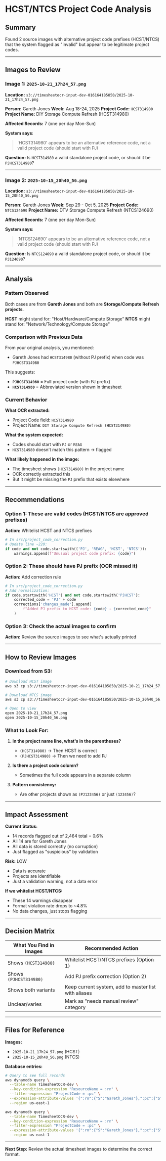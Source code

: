 # HCST/NTCS Project Code Analysis

## Summary

Found 2 source images with alternative project code prefixes (HCST/NTCS) that the system flagged as "invalid" but appear to be legitimate project codes.

---

## Images to Review

### Image 1: `2025-10-21_17h24_57.png`
**Location:** `s3://timesheetocr-input-dev-016164185850/2025-10-21_17h24_57.png`

**Person:** Gareth Jones
**Week:** Aug 18-24, 2025
**Project Code:** `HCST314980`
**Project Name:** DIY Storage Compute Refresh (HCST314980)

**Affected Records:** 7 (one per day Mon-Sun)

**System says:**
> 'HCST314980' appears to be an alternative reference code, not a valid project code (should start with PJ)

**Question:** Is `HCST314980` a valid standalone project code, or should it be `PJHCST314980`?

---

### Image 2: `2025-10-15_20h40_56.png`
**Location:** `s3://timesheetocr-input-dev-016164185850/2025-10-15_20h40_56.png`

**Person:** Gareth Jones
**Week:** Sep 29 - Oct 5, 2025
**Project Code:** `NTCS124690`
**Project Name:** DTV Storage Compute Refresh (NTCS124690)

**Affected Records:** 7 (one per day Mon-Sun)

**System says:**
> 'NTCS124690' appears to be an alternative reference code, not a valid project code (should start with PJ)

**Question:** Is `NTCS124690` a valid standalone project code, or should it be `PJ124690`?

---

## Analysis

### Pattern Observed

Both cases are from **Gareth Jones** and both are **Storage/Compute Refresh projects**.

**HCST** might stand for: "Host/Hardware/Compute Storage"
**NTCS** might stand for: "Network/Technology/Compute Storage"

### Comparison with Previous Data

From your original analysis, you mentioned:
- Gareth Jones had `HCST314980` (without PJ prefix) when code was `PJHCST314980`

This suggests:
- **`PJHCST314980`** = Full project code (with PJ prefix)
- **`HCST314980`** = Abbreviated version shown in timesheet

### Current Behavior

**What OCR extracted:**
- Project Code field: `HCST314980`
- Project Name: `DIY Storage Compute Refresh (HCST314980)`

**What the system expected:**
- Codes should start with `PJ` or `REAG`
- `HCST314980` doesn't match this pattern → flagged

**What likely happened in the image:**
- The timesheet shows `(HCST314980)` in the project name
- OCR correctly extracted this
- But it might be missing the `PJ` prefix that exists elsewhere

---

## Recommendations

### Option 1: These are valid codes (HCST/NTCS are approved prefixes)
**Action:** Whitelist HCST and NTCS prefixes
```python
# In src/project_code_correction.py
# Update line ~220:
if code and not code.startswith(('PJ', 'REAG', 'HCST', 'NTCS')):
    warnings.append(f"Unusual project code prefix: {code}")
```

### Option 2: These should have PJ prefix (OCR missed it)
**Action:** Add correction rule
```python
# In src/project_code_correction.py
# Add normalization:
if code.startswith('HCST') and not code.startswith('PJHCST'):
    corrected_code = 'PJ' + code
    corrections['changes_made'].append(
        f"Added PJ prefix to HCST code: {code} → {corrected_code}"
    )
```

### Option 3: Check the actual images to confirm
**Action:** Review the source images to see what's actually printed

---

## How to Review Images

### Download from S3:
```bash
# Download HCST image
aws s3 cp s3://timesheetocr-input-dev-016164185850/2025-10-21_17h24_57.png . --region us-east-1

# Download NTCS image
aws s3 cp s3://timesheetocr-input-dev-016164185850/2025-10-15_20h40_56.png . --region us-east-1

# Open to view
open 2025-10-21_17h24_57.png
open 2025-10-15_20h40_56.png
```

### What to Look For:

1. **In the project name line, what's in the parentheses?**
   - `(HCST314980)` → Then HCST is correct
   - `(PJHCST314980)` → Then we need to add PJ

2. **Is there a project code column?**
   - Sometimes the full code appears in a separate column

3. **Pattern consistency:**
   - Are other projects shown as `(PJ123456)` or just `(123456)`?

---

## Impact Assessment

**Current Status:**
- 14 records flagged out of 2,464 total = 0.6%
- All 14 are for Gareth Jones
- All data is stored correctly (no corruption)
- Just flagged as "suspicious" by validation

**Risk:** LOW
- Data is accurate
- Projects are identifiable
- Just a validation warning, not a data error

**If we whitelist HCST/NTCS:**
- These 14 warnings disappear
- Format violation rate drops to ~4.8%
- No data changes, just stops flagging

---

## Decision Matrix

| What You Find in Images | Recommended Action |
|-------------------------|-------------------|
| Shows `(HCST314980)` | Whitelist HCST/NTCS prefixes (Option 1) |
| Shows `(PJHCST314980)` | Add PJ prefix correction (Option 2) |
| Shows both variants | Keep current system, add to master list with aliases |
| Unclear/varies | Mark as "needs manual review" category |

---

## Files for Reference

**Images:**
- `2025-10-21_17h24_57.png` (HCST)
- `2025-10-15_20h40_56.png` (NTCS)

**Database entries:**
```bash
# Query to see full records
aws dynamodb query \
  --table-name TimesheetOCR-dev \
  --key-condition-expression "ResourceName = :rn" \
  --filter-expression "ProjectCode = :pc" \
  --expression-attribute-values '{":rn":{"S":"Gareth_Jones"},":pc":{"S":"HCST314980"}}' \
  --region us-east-1

aws dynamodb query \
  --table-name TimesheetOCR-dev \
  --key-condition-expression "ResourceName = :rn" \
  --filter-expression "ProjectCode = :pc" \
  --expression-attribute-values '{":rn":{"S":"Gareth_Jones"},":pc":{"S":"NTCS124690"}}' \
  --region us-east-1
```

---

**Next Step:** Review the actual timesheet images to determine the correct format.
